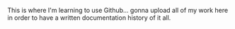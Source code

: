 This is where I'm learning to use Github... gonna upload all of my work here in order to have a written documentation history of it all.
